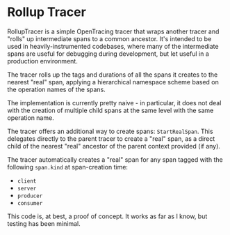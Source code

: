 # Rollup Tracer

RollupTracer is a simple OpenTracing tracer that wraps another tracer and "rolls" up intermediate spans to a common ancestor. It's intended to be used in heavily-instrumented codebases, where many of the intermediate spans are useful for debugging during development, but let useful in a production environment.

The tracer rolls up the tags and durations of all the spans it creates to the nearest "real" span, applying a hierarchical namespace scheme based on the operation names of the spans.

The implementation is currently pretty naive - in particular, it does not deal with the creation of multiple child spans at the same level with the same operation name.

The tracer offers an additional way to create spans: `StartRealSpan`. This delegates directly to the parent tracer to create a "real" span, as a direct child of the nearest "real" ancestor of the parent context provided (if any).

The tracer automatically creates a "real" span for any span tagged with the following `span.kind` at span-creation time:

 * `client`
 * `server`
 * `producer`
 * `consumer`

This code is, at best, a proof of concept. It works as far as I know, but testing has been minimal.
